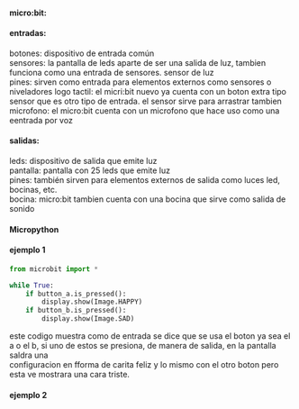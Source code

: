 #### micro:bit:  
#### entradas:  
botones: dispositivo de entrada común  
sensores: la pantalla de leds aparte de ser una salida de luz, tambien funciona como una entrada de sensores. sensor de luz  
pines: sirven como entrada para elementos externos como sensores o niveladores 
logo tactil: el micri:bit nuevo ya cuenta con un boton extra tipo sensor que es otro tipo de entrada. el sensor sirve para arrastrar tambien  
microfono: el micro:bit cuenta con un microfono que hace uso como una eentrada por voz  

#### salidas:  
leds: dispositivo de salida que emite luz  
pantalla: pantalla con 25 leds que emite luz  
pines: también sirven para elementos externos de salida como luces led, bocinas, etc.  
bocina: micro:bit tambien cuenta con una bocina que sirve como salida de sonido  

#### Micropython  
#### ejemplo 1
``` py
from microbit import *

while True:
    if button_a.is_pressed():
        display.show(Image.HAPPY)
    if button_b.is_pressed():
        display.show(Image.SAD)
```
este codigo muestra como de entrada se dice que se usa el boton ya sea el a o el b, si uno de estos se presiona, de manera de salida, en la pantalla saldra una  
configuracion en fforma de carita feliz y lo mismo con el otro boton pero esta ve mostrara una cara triste.  

#### ejemplo 2   

``` py

``` 
